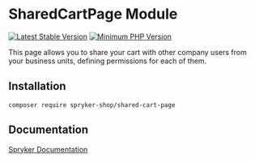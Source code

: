 # SharedCartPage Module
[![Latest Stable Version](https://poser.pugx.org/spryker-shop/shared-cart-page/v/stable.svg)](https://packagist.org/packages/spryker-shop/shared-cart-page)
[![Minimum PHP Version](https://img.shields.io/badge/php-%3E%3D%208.2-8892BF.svg)](https://php.net/)

This page allows you to share your cart with other company users from your business units, defining permissions for each of them.

## Installation

```
composer require spryker-shop/shared-cart-page
```

## Documentation

[Spryker Documentation](https://docs.spryker.com)
